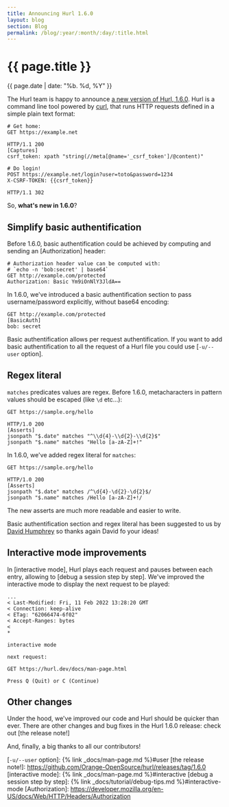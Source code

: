 ```yaml
---
title: Announcing Hurl 1.6.0
layout: blog
section: Blog
permalink: /blog/:year/:month/:day/:title.html
---
```


# {{ page.title }}

<div class="blog-post-date">{{ page.date | date: "%b. %d, %Y" }}</div>

The Hurl team is happy to announce [a new version of Hurl, 1.6.0].
Hurl is a command line tool powered by [curl], that runs HTTP requests defined 
in a simple plain text format:

```hurl
# Get home:
GET https://example.net

HTTP/1.1 200
[Captures]
csrf_token: xpath "string(//meta[@name='_csrf_token']/@content)"

# Do login!
POST https://example.net/login?user=toto&password=1234
X-CSRF-TOKEN: {{csrf_token}}

HTTP/1.1 302
```


So, __what's new in 1.6.0__?

## Simplify basic authentification

Before 1.6.0, basic authentification could be achieved by computing and sending
an [Authorization] header:

```hurl
# Authorization header value can be computed with:
# `echo -n 'bob:secret' | base64`
GET http://example.com/protected
Authorization: Basic Ym9iOnNlY3JldA==
```

In 1.6.0, we've introduced a basic authentification section to pass username/password
explicitly, without base64 encoding:

```hurl
GET http://example.com/protected
[BasicAuth]
bob: secret
```

Basic authentification allows per request authentification. If you want to add 
basic authentification to all the request of a Hurl file you could use [`-u/--user` option].

## Regex literal

`matches` predicates values are regex. Before 1.6.0, metacharacters in pattern 
values should be escaped (like `\d` etc...):

```hurl
GET https://sample.org/hello

HTTP/1.0 200
[Asserts]
jsonpath "$.date" matches "^\\d{4}-\\d{2}-\\d{2}$"
jsonpath "$.name" matches "Hello [a-zA-Z]+!"
```

In 1.6.0, we've added regex literal for `matches`:

```hurl
GET https://sample.org/hello

HTTP/1.0 200
[Asserts]
jsonpath "$.date" matches /^\d{4}-\d{2}-\d{2}$/
jsonpath "$.name" matches /Hello [a-zA-Z]+!/
```

The new asserts are much more readable and easier to write.

Basic authentification section and regex literal has been suggested to us 
by [David Humphrey] so thanks again David fo your ideas!

## Interactive mode improvements

In [interactive mode], Hurl plays each request and pauses between each entry, 
allowing to [debug a session step by step]. We've improved the interactive 
mode to display the next request to be played:

```
...
< Last-Modified: Fri, 11 Feb 2022 13:28:20 GMT
< Connection: keep-alive
< ETag: "62066474-6f02"
< Accept-Ranges: bytes
< 
* 

interactive mode

next request:

GET https://hurl.dev/docs/man-page.html

Press Q (Quit) or C (Continue)
```

## Other changes

Under the hood, we've improved our code and Hurl should be quicker than ever.
There are other changes and bug fixes in the Hurl 1.6.0 release: check out [the release note!]

And, finally, a big thanks to all our contributors!

[curl]: https://curl.se
[a new version of Hurl, 1.6.0]: https://github.com/Orange-OpenSource/hurl/releases/tag/1.6.0
[David Humphrey]: https://github.com/humphd
[`-u/--user` option]: {% link _docs/man-page.md %}#user
[the release note!]: https://github.com/Orange-OpenSource/hurl/releases/tag/1.6.0
[interactive mode]: {% link _docs/man-page.md %}#interactive
[debug a session step by step]: {% link _docs/tutorial/debug-tips.md %}#interactive-mode
[Authorization]: https://developer.mozilla.org/en-US/docs/Web/HTTP/Headers/Authorization